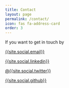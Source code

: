 ```yaml
---
title: Contact
layout: page
permalink: /contact/
icon: fas fa-address-card
order: 3
---
```


If you want to get in touch by

<a href="mailto:{{site.social.email}}"><i class="fa fa-envelope"></i> {{site.social.email}}</a>

<a href="https://{{site.social.linkedin}}"><i class="fa fa-linkedin"></i> {{site.social.linkedin}}</a>

<a href="https://twitter.com/{{site.social.twitter}}"><i class="fa fa-twitter"></i> @{{site.social.twitter}}</a>

<a href="https://{{site.social.github}}"><i class="fa fa-github"></i> {{site.social.github}}</a>
